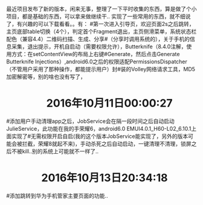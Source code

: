   最近项目发布了新的版本，闲来无事，整理了一下平时收集的东西，算是做了个小项目，都是基础的东西，可以拿来做继续干.. 
实现了一些常用的东西，就不细说了，有兴趣的可以下载看看。。有：
#第一次进入引导页，欢迎页面2s之后跳转，主页底部table切换（4个），判定首个Fragment退出，主页侧滑菜单，系统状态栏配色（兼容4.4）二维码扫描、生成、分享#（分享时调用系统的），关于手机的信息采集，退出提示，开机自启动（需要权限允许），Butterknife（8.4.0注解，使用方式：在setContentView的布局上右键#Generate，然后点击Generate Butterknife Injections）,android6.0之后的权限适配PermissionsDispatcher（不管用户采用了那种操作，都能提示用户）封#装的Volley网络请求工具，MD5加密解密等，别的啥也没有写了，
#                  2016年10月11日00:00:27
#添加用户手动清理app之后，JobService会在隔一段时间之后自动启动JulieService，此功能在我的手荣耀6，android6.0 EMUI4.0.1_H60-L02_6.10.1上面实现了#无需权限开启自启(我的这个版本JobService能实现了，另外的版本可能会被拦截，荣耀8就起不来)，手动杀死之后自动启动，一键清理不清理，锁屏之后不被kill..别的系统上可能就不一样了..
#                2016年10月13日20:34:18
#添加跳转到华为手机管家主要页面的功能..

